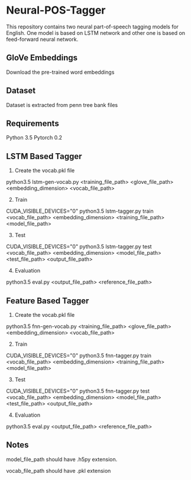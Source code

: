 # Neural-POS-Tagger
This repository contains two neural part-of-speech tagging models for English. One model is based on LSTM network and other one is based on feed-forward neural network.

GloVe Embeddings
----------------

Download the pre-trained word embeddings

Dataset
-------

Dataset is extracted from penn tree bank files

Requirements
------------

Python 3.5
Pytorch 0.2

LSTM Based Tagger
-----------------

1) Create the vocab.pkl file

python3.5 lstm-gen-vocab.py <training_file_path> <glove_file_path> <embedding_dimension> <vocab_file_path>

2) Train

CUDA_VISIBLE_DEVICES="0" python3.5 lstm-tagger.py train <vocab_file_path> <embedding_dimension> <training_file_path> <model_file_path>

3) Test

CUDA_VISIBLE_DEVICES="0" python3.5 lstm-tagger.py test <vocab_file_path> <embedding_dimension> <model_file_path> <test_file_path> <output_file_path>

4) Evaluation

python3.5 eval.py <output_file_path> <reference_file_path>

Feature Based Tagger
--------------------

1) Create the vocab.pkl file

python3.5 fnn-gen-vocab.py <training_file_path> <glove_file_path> <embedding_dimension> <vocab_file_path>

2) Train

CUDA_VISIBLE_DEVICES="0" python3.5 fnn-tagger.py train <vocab_file_path> <embedding_dimension> <training_file_path> <model_file_path>

3) Test

CUDA_VISIBLE_DEVICES="0" python3.5 fnn-tagger.py test <vocab_file_path> <embedding_dimension> <model_file_path> <test_file_path> <output_file_path>

4) Evaluation

python3.5 eval.py <output_file_path> <reference_file_path>

Notes
-----

model_file_path should have .h5py extension.

vocab_file_path should have .pkl extension
